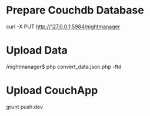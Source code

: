Prepare Couchdb Database
========================

curl -X PUT http://127.0.0.1:5984/nightmanager


Upload Data
============

/nightmanager$ php convert_data.json.php -ftd


Upload CouchApp
===============

grunt push:dev